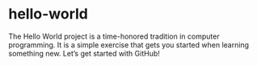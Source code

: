 hello-world
============

The Hello World project is a time-honored tradition in computer programming. It is a simple exercise that gets you started when learning something new. Let’s get started with GitHub!
